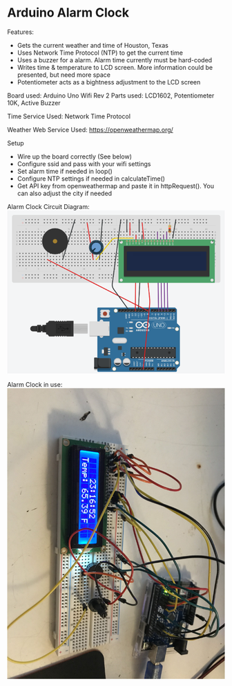# Arduino Alarm Clock

Features:
 - Gets the current weather and time of Houston, Texas
 - Uses Network Time Protocol (NTP) to get the current time
 - Uses a buzzer for a alarm. Alarm time currently must be hard-coded
 - Writes time & temperature to LCD screen. More information could be presented, but need more space
 - Potentiometer acts as a bightness adjustment to the LCD screen

Board used: Arduino Uno Wifi Rev 2
Parts used: LCD1602, Potentiometer 10K, Active Buzzer

Time Service Used: Network Time Protocol

Weather Web Service Used: https://openweathermap.org/

Setup
 - Wire up the board correctly (See below)
 - Configure ssid and pass with your wifi settings
 - Set alarm time if needed in loop()
 - Configure NTP settings if needed in calculateTime()
 - Get API key from openweathermap and paste it in httpRequest(). You can also adjust the city if needed

 Alarm Clock Circuit Diagram:
 ![alt text](https://github.com/J0K3Rn/Arduino-Alarm-Clock/blob/main/diagram.png?raw=true)
 
 Alarm Clock in use:
 ![alt text](https://github.com/J0K3Rn/Arduino-Alarm-Clock/blob/main/example.jpg?raw=true)